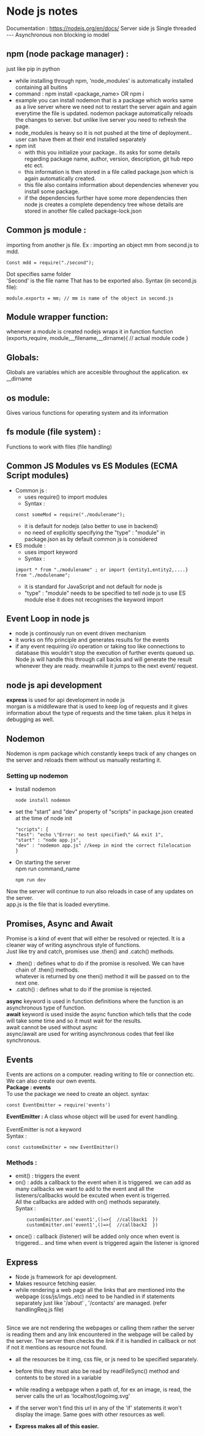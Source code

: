 # Node js notes
Documentation : https://nodejs.org/en/docs/ 
Server side js 
Single threaded
--- Asynchronous non blocking io model

## npm (node package manager) :
just like pip in python

- while installing through npm, 'node_modules' is automatically installed containing all buitins
- command : npm install <package_name> OR npm i <packagename>
- example you can install nodemon that is a package which works same as a live server where we need not to restart the server again and again everytime the file is updated. nodemon package automatically reloads the changes to server. but unlike live server you need to refresh the page.
- node_modules is heavy so it is not pushed at the time of deployment.. user can have them at their end installed separately
- npm init 
    - with this you initialize your package.. its asks for some details regarding package name, author, version, description, git hub repo etc ect. 
    - this information is then stored in a file called package.json which is again automatically created.
    - this file also contains information about dependencies whenever you install some package.
    - if the dependencies further have some more dependencies then node js creates a complete dependency tree whose details are stored in another file called package-lock.json


## Common js module :
importing from another js file. 
Ex : importing an object mm from second.js to mdd.<br>
```node
Const mdd = require("./second"); 
```
Dot specifies same folder <br>
'Second' is the file name 
That has to be exported also.
Syntax (in second.js file):
```node
module.exports = mm; // mm is name of the object in second.js
```
## Module wrapper function:
whenever a module is created nodejs wraps it in  function
function (exports,require, module,__filename,__dirname){
// actual module code
}
## Globals:
Globals are variables which are accesible throughout the application. ex __dirname

## os module:
Gives various functions for operating system and its information

## fs module (file system) : 
Functions to work with files (file handling)

## Common JS Modules vs ES Modules (ECMA Script modules)
- Common js :
    - uses require() to import modules  
    - Syntax :
    ```node
    const someMod = require("./modulename");
    ```
    - it is default for nodejs (also better to use in backend)
    - no need of explicitly specifying the "type" : "module" in package.json as by default common js is considered
- ES module :
    - uses import keyword
    - Syntax : 
    ```node
    import * from "./modulename" ; or import {entity1,entity2,....} from "./modulename";
    ```
    - it is standard for JavaScript and not default for node js
    - "type" : "module" needs to be specified to tell node js to use ES module else it does not recognises the keyword import

## Event Loop in node js
- node js continously run on event driven mechanism
- it works on fifo principle and generates results for the events
- if any event requiring i/o operation or taking too like connections to database this wouldn't stop the execution of further events queued up. Node js will handle this through call backs and will generate the result whenever they are ready. meanwhile it jumps to the next event/ request.

## node js api development
<b>express</b> is used for api development in node js <br>
morgan is a middleware that is used to keep log of requests and it gives information about the type of requests and the time taken. plus it helps in debugging as well.

## Nodemon 
Nodemon is npm package which constantly keeps track of any changes on the server and reloads them without us manually restarting it. <br>

### Setting up nodemon
- Install nodemon
    ```node
    node install nodemon
    ```
- set the "start" and "dev" property of "scripts" in package.json created at the time of node init
    ```node
    "scripts": {
    "test": "echo \"Error: no test specified\" && exit 1",
    "start" : "node app.js", 
    "dev" : "nodemon app.js" //keep in mind the correct filelocation
    }
    ```
- On starting the server <br>
    npm run command_name <br>
    ```node
    npm run dev 
    ```

Now the server will continue to run also reloads in case of any updates on the server. <br>
app.js is the file that is loaded everytime.

## Promises, Async and Await
Promise is a kind of event that will either be resolved or rejected. It is a cleaner way of writing asynchrous style of functions.<br>
Just like try and catch, promises use .then() and .catch() methods.<br>
- .then() : defines what to do if the promise is resolved. We can have chain of .then() methods.<br>
        whatever is returned by one then() method it will be passed on to the next one.
- .catch() : defines what to do if the promise is rejected. <br>
    
<b>async</b> keyword is used in function definitions where the function is an asynchronous type of function.<br> 
<b>await</b> keyword is used inside the async function which tells that the code will take some time and so it must wait for the results. <br>
await cannot be used without async<br>
async/await are used for writing asynchronous codes that feel like synchronous. 

## Events
Events are actions on a computer. reading writing to file or connection etc. We can also create our own events.<br>
<b>Package : events </b><br>
To use the package we need to create an object. 
syntax: 
```node
const EventEmitter = require('events')
```
<b>EventEmitter : </b> A class whose object will be used for event handling.<br> <br>
EventEmitter is not a keyword <br>
Syntax :
```node
const customeEmitter = new EventEmitter()
```

### Methods :
- emit() : triggers the event
- on() : adds a callback to the event when it is triggered.
        we can add as many callbacks we want to add to the event and all the listeners/callbacks would be excuted when event is trigerred. <br>
        All the callbacks are added with on() methods separately. <br>
        Syntax : <br>
    ```node 
        customEmitter.on('event1',()=>{  //callback1  })
        customEmitter.on('event1',()=>{  //callback2  })
    ```
- once() : callback (listener) will be added only once when event is triggered... and time when event is triggered   again the listener is ignored

## Express
- Node js framework for api development. <br>
- Makes resource fetching easier.<br>
- while rendering a web page all the links that are mentioned into the webpage (css/js/imgs..etc) need to be handled in if statements separately just like '/about' , '/contacts' are managed. (refer handlingReq.js file) <br> <br>

Since we are not rendering the webpages or calling them rather the server is reading them and any link encountered in the webpage will be called by the server. The server then checks the link if it is handled in callback or not if not it mentions as resource not found. <br>

* all the resources be it img, css file, or js need to be specified separately.

* before this they must also be read by readFileSync() method and contents to be stored in a variable

* while reading a webpage when a path of, for ex an image, is read, the server calls the url as 'localhost/logoimg.svg'
 
* if the server won't find this url in any of the 'if' statements it won't display the image. Same goes with other resources as well.
* <b> Express  makes all of this easier. </b>